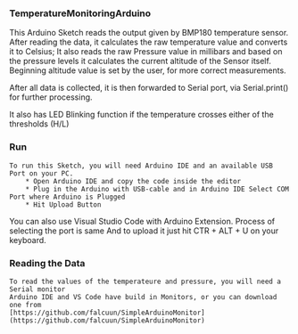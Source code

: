 ### TemperatureMonitoringArduino
This Arduino Sketch reads the output given by BMP180 temperature sensor.
After reading the data, it calculates the raw temperature value and converts it to Celsius;
It also reads the raw Pressure value in millibars and based on the pressure levels it calculates the 
current altitude of the Sensor itself. 
Beginning altitude value is set by the user, for more correct measurements. 
  
  After all data is collected, it is then forwarded to Serial port, via Serial.print() for further processing. 
  
  It also has LED Blinking function if the temperature crosses either of the thresholds (H/L)
  

### Run

	To run this Sketch, you will need Arduino IDE and an available USB Port on your PC.
    	* Open Arduino IDE and copy the code inside the editor
    	* Plug in the Arduino with USB-cable and in Arduino IDE Select COM Port where Arduino is Plugged
    	* Hit Upload Button
   
   You can also use Visual Studio Code with Arduino Extension. Process of selecting the port is same
   And to upload it just hit CTR + ALT + U on your keyboard. 

### Reading the Data
	To read the values of the temperateure and pressure, you will need a Serial monitor
	Arduino IDE and VS Code have build in Monitors, or you can download one from
	[https://github.com/falcuun/SimpleArduinoMonitor](https://github.com/falcuun/SimpleArduinoMonitor)
